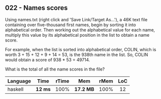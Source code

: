 022 - Names scores
------------------

Using names.txt (right click and 'Save Link/Target As...'), a 46K text file
containing over five-thousand first names, begin by sorting it into
alphabetical order. Then working out the alphabetical value for each name,
multiply this value by its alphabetical position in the list to obtain a name
score.

For example, when the list is sorted into alphabetical order, COLIN, which is
worth 3 + 15 + 12 + 9 + 14 = 53, is the 938th name in the list. So, COLIN would
obtain a score of 938 * 53 = 49714.

What is the total of all the name scores in the file?

Language | Time | rTime | Mem | rMem | LoC
--- | :---: | :---: | :---: | :---: | :---:
haskell | **12 ms** | 100% | **17.2 MB** | 100% | 12
